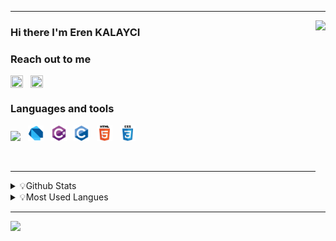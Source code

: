 <hr>
<img src="https://media.giphy.com/media/c2lbMLWfL1mQ8/giphy.gif" align="right" widht="400" height="250">

### Hi there I'm Eren KALAYCI

### Reach out to me
<p align="left" dir="auto">
<a href="https://twitter.com/erenklyctr" rel="nofollow"><img align="center" src="https://raw.githubusercontent.com/rahuldkjain/github-profile-readme-generator/master/src/images/icons/Social/twitter.svg" height="20" width="20" style="max-width: 100%;"></a>
&nbsp;
<a href="https://www.linkedin.com/in/erenklyc/" rel="nofollow"><img align="center" src="https://raw.githubusercontent.com/rahuldkjain/github-profile-readme-generator/master/src/images/icons/Social/linked-in-alt.svg" height="20" width="20" style="max-width: 100%;"></a>
</p>

### Languages and tools
<p align="left" dir="auto">
<img src="https://avatars.githubusercontent.com/u/38549573?s=200&v=4" widht="25" height="25">
&nbsp;
<img src="https://raw.githubusercontent.com/github/explore/80688e429a7d4ef2fca1e82350fe8e3517d3494d/topics/dart/dart.png" widht="25" height="25">
&nbsp;
<img src="https://raw.githubusercontent.com/devicons/devicon/master/icons/csharp/csharp-original.svg" widht="25" height="25">
&nbsp;
<img src="https://raw.githubusercontent.com/devicons/devicon/master/icons/c/c-original.svg" widht="25" height="25">
&nbsp;
<img src="https://raw.githubusercontent.com/devicons/devicon/master/icons/html5/html5-original-wordmark.svg" widht="25" height="25">
&nbsp;
<img src="https://raw.githubusercontent.com/devicons/devicon/master/icons/css3/css3-original-wordmark.svg" widht="25" height="25">
</p>

<br>
<hr>

<details>
<summary> 💡Github Stats </summary>
<br>
<img src="https://github-readme-stats.vercel.app/api?username=KLYCHUB&show_icons=true&theme=graywhite">
</details>

<details>
<summary> 💡Most Used Langues </summary>
<br>
<img src="https://github-readme-stats.vercel.app/api/top-langs/?username=KLYCHUB&layout=compact">
</details>

<hr>

<img src="https://komarev.com/ghpvc/?username=your-github-KLYCHUB&label=PROFILE+VIEWS">
